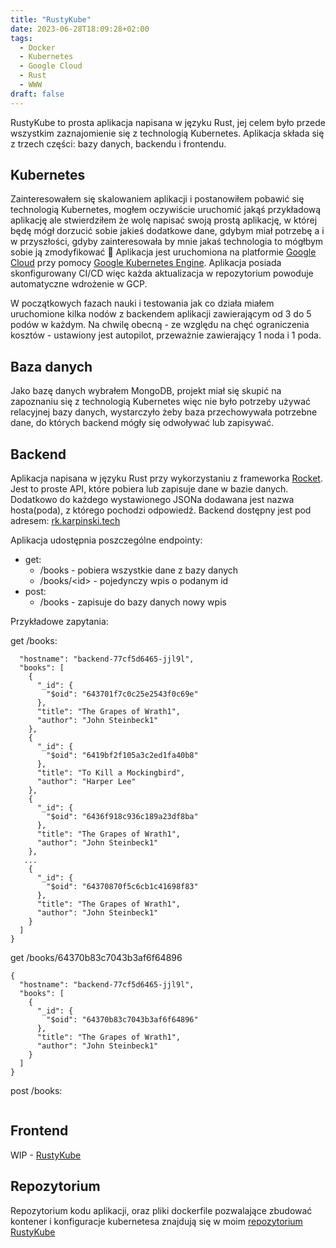```yaml
---
title: "RustyKube"
date: 2023-06-28T18:09:28+02:00
tags:
  - Docker
  - Kubernetes
  - Google Cloud
  - Rust
  - WWW
draft: false
---
```


RustyKube to prosta aplikacja napisana w języku Rust, jej celem było przede wszystkim zaznajomienie się z technologią Kubernetes. Aplikacja składa się z trzech części: bazy danych, backendu i frontendu.

## Kubernetes
Zainteresowałem się skalowaniem aplikacji i postanowiłem pobawić się technologią Kubernetes, mogłem oczywiście uruchomić jakąś przykładową aplikację ale stwierdziłem że wolę napisać swoją prostą aplikację, w której będę mógł dorzucić sobie jakieś dodatkowe dane, gdybym miał potrzebę a i w przyszłości, gdyby zainteresowała by mnie jakaś technologia to mógłbym sobie ją zmodyfikować 🙂
Aplikacja jest uruchomiona na platformie [Google Cloud](https://cloud.google.com/) przy pomocy [Google Kubernetes Engine](https://cloud.google.com/kubernetes-engine). Aplikacja posiada skonfigurowany CI/CD więc każda aktualizacja w repozytorium powoduje automatyczne wdrożenie w GCP.

W początkowych fazach nauki i testowania jak co działa miałem uruchomione kilka nodów z backendem aplikacji zawierającym od 3 do 5 podów w każdym. Na chwilę obecną - ze względu na chęć ograniczenia kosztów - ustawiony jest autopilot, przeważnie zawierający 1 noda i 1 poda.

## Baza danych
Jako bazę danych wybrałem MongoDB, projekt miał się skupić na zapoznaniu się z technologią Kubernetes więc nie było potrzeby używać relacyjnej bazy danych, wystarczyło żeby baza przechowywała potrzebne dane, do których backend mógły się odwoływać lub zapisywać.

## Backend
Aplikacja napisana w języku Rust przy wykorzystaniu z frameworka [Rocket](https://rocket.rs/). Jest to proste API, które pobiera lub zapisuje dane w bazie danych. Dodatkowo do każdego wystawionego JSONa dodawana jest nazwa hosta(poda), z którego pochodzi odpowiedź. Backend dostępny jest pod adresem: [rk.karpinski.tech](http://rk.karpinski.tech) 

Aplikacja udostępnia poszczególne endpointy:
  - get:
    - /books - pobiera wszystkie dane z bazy danych
    - /books/\<id\> - pojedynczy wpis o podanym id
  - post:
    - /books - zapisuje do bazy danych nowy wpis

Przykładowe zapytania:

get /books:

```{
  "hostname": "backend-77cf5d6465-jjl9l",
  "books": [
    {
      "_id": {
        "$oid": "643701f7c0c25e2543f0c69e"
      },
      "title": "The Grapes of Wrath1",
      "author": "John Steinbeck1"
    },
    {
      "_id": {
        "$oid": "6419bf2f105a3c2ed1fa40b8"
      },
      "title": "To Kill a Mockingbird",
      "author": "Harper Lee"
    },
    {
      "_id": {
        "$oid": "6436f918c936c189a23df8ba"
      },
      "title": "The Grapes of Wrath1",
      "author": "John Steinbeck1"
    },
   ...
    {
      "_id": {
        "$oid": "64370870f5c6cb1c41698f83"
      },
      "title": "The Grapes of Wrath1",
      "author": "John Steinbeck1"
    }
  ]
}
```

get /books/64370b83c7043b3af6f64896

```
{
  "hostname": "backend-77cf5d6465-jjl9l",
  "books": [
    {
      "_id": {
        "$oid": "64370b83c7043b3af6f64896"
      },
      "title": "The Grapes of Wrath1",
      "author": "John Steinbeck1"
    }
  ]
}
```

post /books:

```
```

## Frontend 
WIP - [RustyKube](http://rustykube.karpinski.tech)

## Repozytorium
Repozytorium kodu aplikacji, oraz pliki dockerfile pozwalające zbudować kontener i konfiguracje kubernetesa znajdują się w moim [repozytorium RustyKube](https://github.com/MacKarp/RustyKube)